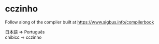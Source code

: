 # cczinho

Follow along of the compiler built at https://www.sigbus.info/compilerbook

日本語   =>  Português  
chibicc  =>  cczinho
